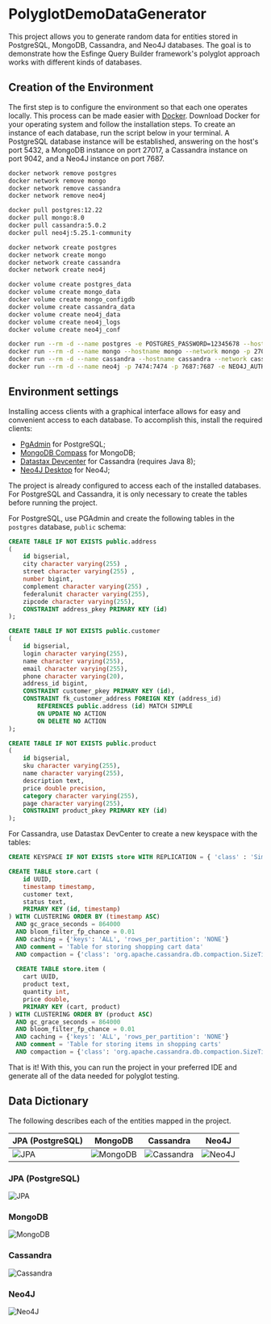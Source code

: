 # PolyglotDemoDataGenerator

This project allows you to generate random data for entities stored in PostgreSQL, MongoDB, Cassandra, and Neo4J databases. The goal is to demonstrate how the Esfinge Query Builder framework's polyglot approach works with different kinds of databases.

## Creation of the Environment
The first step is to configure the environment so that each one operates locally. This process can be made easier with [Docker](https://www.docker.com/). Download Docker for your operating system and follow the installation steps. To create an instance of each database, run the script below in your terminal. A PostgreSQL database instance will be established, answering on the host's port 5432, a MongoDB instance on port 27017, a Cassandra instance on port 9042, and a Neo4J instance on port 7687.

```` bash
docker network remove postgres
docker network remove mongo
docker network remove cassandra
docker network remove neo4j

docker pull postgres:12.22
docker pull mongo:8.0
docker pull cassandra:5.0.2
docker pull neo4j:5.25.1-community

docker network create postgres
docker network create mongo
docker network create cassandra
docker network create neo4j

docker volume create postgres_data
docker volume create mongo_data
docker volume create mongo_configdb
docker volume create cassandra_data
docker volume create neo4j_data
docker volume create neo4j_logs
docker volume create neo4j_conf

docker run --rm -d --name postgres -e POSTGRES_PASSWORD=12345678 --hostname postgres --network postgres -p 5432:5432 -v postgres_data:/var/lib/postgresql/data postgres:12.22 -c max_connections=500
docker run --rm -d --name mongo --hostname mongo --network mongo -p 27017:27017 -e MONGO_INITDB_ROOT_USERNAME=mongo -e MONGO_INITDB_ROOT_PASSWORD=12345678 -v mongo_data:/data/db -v mongo_configdb:/data/configdb mongo:8.0
docker run --rm -d --name cassandra --hostname cassandra --network cassandra -p 9042:9042 -v cassandra_data:/var/lib/cassandra cassandra:5.0.2
docker run --rm -d --name neo4j -p 7474:7474 -p 7687:7687 -e NEO4J_AUTH=none --hostname neo4j --network neo4j -v neo4j_data:/data -v neo4j_logs:/logs -v neo4j_conf:/conf neo4j:5.25.1-community
````

## Environment settings
Installing access clients with a graphical interface allows for easy and convenient access to each database. To accomplish this, install the required clients:

- [PgAdmin](https://www.pgadmin.org/download/) for PostgreSQL;
- [MongoDB Compass](https://www.mongodb.com/products/tools/compass) for MongoDB;
- [Datastax Devcenter](https://downloads.datastax.com/#devcenter) for Cassandra (requires Java 8);
- [Neo4J Desktop](https://neo4j.com/download/?utm_source=GSearch&utm_medium=PaidSearch&utm_campaign=Evergreen&utm_content=AMS-Search-SEMBrand-Evergreen-None-SEM-SEM-NonABM&utm_term=download%20neo4j&utm_adgroup=download&gad_source=1&gclid=CjwKCAiA6t-6BhA3EiwAltRFGA6qhfwfYwQJ_jjS57Sfbp7j8lSEkznRH3v5xaCFak8jTF8-XyzRsxoCKT4QAvD_BwE) for Neo4J;

The project is already configured to access each of the installed databases. For PostgreSQL and Cassandra, it is only necessary to create the tables before running the project.

For PostgreSQL, use PGAdmin and create the following tables in the `postgres` database, `public` schema:

```` SQL
CREATE TABLE IF NOT EXISTS public.address
(
    id bigserial,
    city character varying(255) ,
    street character varying(255) ,
    number bigint,
    complement character varying(255) ,
    federalunit character varying(255),
    zipcode character varying(255),
    CONSTRAINT address_pkey PRIMARY KEY (id)
);

CREATE TABLE IF NOT EXISTS public.customer
(
    id bigserial,
    login character varying(255),
    name character varying(255),
    email character varying(255),
    phone character varying(20),
    address_id bigint,
    CONSTRAINT customer_pkey PRIMARY KEY (id),
    CONSTRAINT fk_customer_address FOREIGN KEY (address_id)
        REFERENCES public.address (id) MATCH SIMPLE
        ON UPDATE NO ACTION
        ON DELETE NO ACTION
);

CREATE TABLE IF NOT EXISTS public.product
(
    id bigserial,
    sku character varying(255),
    name character varying(255),
    description text,
    price double precision,
    category character varying(255),
    page character varying(255),
    CONSTRAINT product_pkey PRIMARY KEY (id)
);
````

For Cassandra, use Datastax DevCenter to create a new keyspace with the tables:

```` SQL
CREATE KEYSPACE IF NOT EXISTS store WITH REPLICATION = { 'class' : 'SimpleStrategy', 'replication_factor' : '1' };

CREATE TABLE store.cart (
    id UUID,
    timestamp timestamp,
    customer text,
    status text,
    PRIMARY KEY (id, timestamp)
) WITH CLUSTERING ORDER BY (timestamp ASC)
  AND gc_grace_seconds = 864000
  AND bloom_filter_fp_chance = 0.01
  AND caching = {'keys': 'ALL', 'rows_per_partition': 'NONE'}
  AND comment = 'Table for storing shopping cart data'
  AND compaction = {'class': 'org.apache.cassandra.db.compaction.SizeTieredCompactionStrategy'};
  
  CREATE TABLE store.item (
    cart UUID,
    product text,
    quantity int,
    price double,
    PRIMARY KEY (cart, product)
) WITH CLUSTERING ORDER BY (product ASC)
  AND gc_grace_seconds = 864000
  AND bloom_filter_fp_chance = 0.01
  AND caching = {'keys': 'ALL', 'rows_per_partition': 'NONE'}
  AND comment = 'Table for storing items in shopping carts'
  AND compaction = {'class': 'org.apache.cassandra.db.compaction.SizeTieredCompactionStrategy'};
````
That is it! With this, you can run the project in your preferred IDE and generate all of the data needed for polyglot testing.

## Data Dictionary

The following describes each of the entities mapped in the project.

| JPA (PostgreSQL) |     MongoDB      |    Cassandra     |       Neo4J      |
|------------------|------------------|------------------|------------------|
| ![JPA](docs/jpa.svg) | ![MongoDB](docs/mongodb.svg) | ![Cassandra](docs/cassandra.svg) | ![Neo4J](docs/neo4j.svg)|


### JPA (PostgreSQL)

![JPA](docs/jpa.svg)

### MongoDB

![MongoDB](docs/mongodb.svg)

### Cassandra

![Cassandra](docs/cassandra.svg)

### Neo4J

![Neo4J](docs/neo4j.svg)

